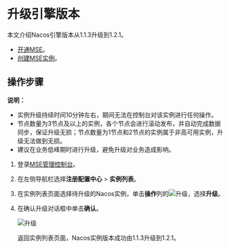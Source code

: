 # 升级引擎版本

本文介绍Nacos引擎版本从1.1.3升级到1.2.1。

-   [开通MSE](https://www.aliyun.com/product/mse)。
-   [创建MSE实例](/cn.zh-CN/快速入门/微服务注册配置中心/购买并构建ZooKeeper引擎.md)。

## 操作步骤

**说明：**

-   实例升级持续时间10分钟左右，期间无法在控制台对该实例进行任何操作。
-   节点数量为3节点及以上的实例，各个节点会进行滚动发布，并自动完成数据同步，保证升级无损；节点数量为1节点和2节点的实例属于非高可用实例，升级无法做到无损。
-   建议在业务低峰期时进行升级，避免升级对业务造成影响。

1.  登录[MSE管理控制台](https://mse.console.aliyun.com)。

2.  在左侧导航栏选择**注册配置中心** \> **实例列表**。

3.  在实例列表页面选择待升级的Nacos实例，单击**操作**列的![升级](https://static-aliyun-doc.oss-accelerate.aliyuncs.com/assets/img/zh-CN/6991309951/p143806.png)，选择**升级**。

4.  在确认升级对话框中单击**确认**。

    ![升级](https://static-aliyun-doc.oss-accelerate.aliyuncs.com/assets/img/zh-CN/6991309951/p143807.png)

    返回实例列表页面，Nacos实例版本成功由1.1.3升级到1.2.1。


